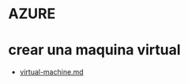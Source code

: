 # AZURE
# crear una maquina virtual
- <a href="https://github.com/GabrielBrufau/Azure.__GB__/blob/master/managing-virtual-machine.md" >virtual-machine.md</a>




